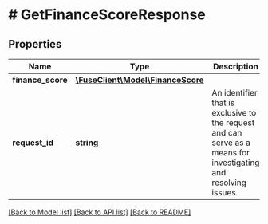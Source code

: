 # # GetFinanceScoreResponse

## Properties

Name | Type | Description | Notes
------------ | ------------- | ------------- | -------------
**finance_score** | [**\FuseClient\Model\FinanceScore**](FinanceScore.md) |  |
**request_id** | **string** | An identifier that is exclusive to the request and can serve as a means for investigating and resolving issues. |

[[Back to Model list]](../../README.md#models) [[Back to API list]](../../README.md#endpoints) [[Back to README]](../../README.md)
